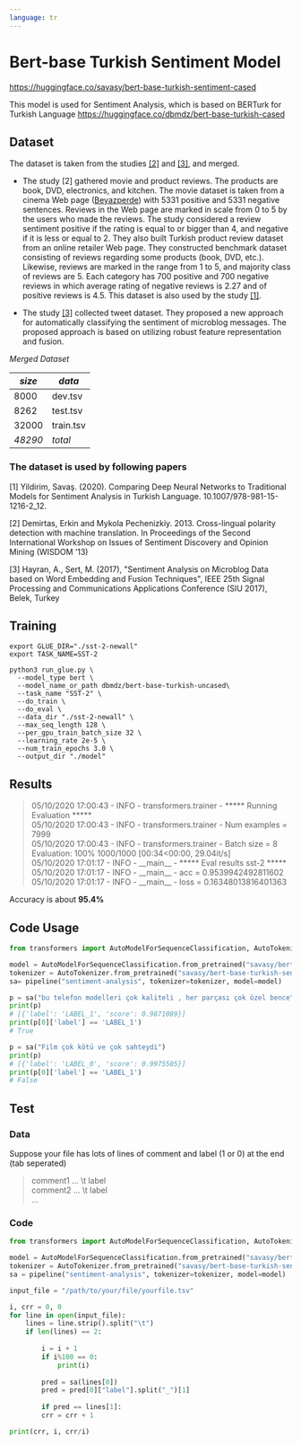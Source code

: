 ```yaml
---
language: tr
---
```

# Bert-base Turkish Sentiment Model

https://huggingface.co/savasy/bert-base-turkish-sentiment-cased

This model is used for Sentiment Analysis, which is based on BERTurk for Turkish Language https://huggingface.co/dbmdz/bert-base-turkish-cased


## Dataset

The dataset is taken from the studies [[2]](#paper-2) and [[3]](#paper-3), and merged.

* The study [2] gathered movie and product reviews. The products are book, DVD, electronics, and kitchen.
The movie dataset is taken from a cinema Web page ([Beyazperde](www.beyazperde.com)) with
5331 positive and 5331 negative sentences. Reviews in the Web page are marked in
scale from 0 to 5 by the users who made the reviews. The study considered a review
sentiment positive if the rating is equal to or bigger than 4, and negative if it is less
or equal to 2. They also built Turkish product review dataset from an online retailer
Web page. They constructed benchmark dataset consisting of reviews regarding some
products (book, DVD, etc.). Likewise, reviews are marked in the range from 1 to 5,
and majority class of reviews are 5. Each category has 700 positive and 700 negative
reviews in which average rating of negative reviews is 2.27 and of positive reviews
is 4.5. This dataset is also used by the study [[1]](#paper-1).

* The study [[3]](#paper-3) collected tweet dataset. They proposed a new approach for automatically classifying the sentiment of microblog messages. The proposed approach is based on utilizing robust feature representation and fusion. 

*Merged Dataset* 

| *size*   | *data* |
|--------|----|
|   8000 |dev.tsv|
|   8262 |test.tsv|
|  32000 |train.tsv|
|  *48290* |*total*|

### The dataset is used by following papers

<a id="paper-1">[1]</a> Yildirim, Savaş. (2020). Comparing Deep Neural Networks to Traditional Models for Sentiment Analysis in Turkish Language. 10.1007/978-981-15-1216-2_12. 

<a id="paper-2">[2]</a> Demirtas, Erkin and Mykola Pechenizkiy. 2013. Cross-lingual polarity detection with machine translation. In Proceedings of the Second International Workshop on Issues of Sentiment
Discovery and Opinion Mining (WISDOM ’13)

<a id="paper-3">[3]</a> Hayran, A.,   Sert, M. (2017), "Sentiment Analysis on Microblog Data based on Word Embedding and Fusion Techniques", IEEE 25th Signal Processing and Communications Applications Conference (SIU 2017), Belek, Turkey


## Training

```shell
export GLUE_DIR="./sst-2-newall"
export TASK_NAME=SST-2

python3 run_glue.py \
  --model_type bert \
  --model_name_or_path dbmdz/bert-base-turkish-uncased\
  --task_name "SST-2" \
  --do_train \
  --do_eval \
  --data_dir "./sst-2-newall" \
  --max_seq_length 128 \
  --per_gpu_train_batch_size 32 \
  --learning_rate 2e-5 \
  --num_train_epochs 3.0 \
  --output_dir "./model"
```


## Results

> 05/10/2020 17:00:43 - INFO - transformers.trainer -   \*\*\*\*\* Running Evaluation \*\*\*\*\*  
> 05/10/2020 17:00:43 - INFO - transformers.trainer -     Num examples = 7999  
> 05/10/2020 17:00:43 - INFO - transformers.trainer -     Batch size = 8  
> Evaluation: 100% 1000/1000 [00:34<00:00, 29.04it/s]  
> 05/10/2020 17:01:17 - INFO - \_\_main__ -   \*\*\*\*\* Eval results sst-2 \*\*\*\*\*  
> 05/10/2020 17:01:17 - INFO - \_\_main__ -     acc = 0.9539942492811602  
> 05/10/2020 17:01:17 - INFO - \_\_main__ -     loss = 0.16348013816401363

Accuracy is about **95.4%**


## Code Usage

```python
from transformers import AutoModelForSequenceClassification, AutoTokenizer, pipeline

model = AutoModelForSequenceClassification.from_pretrained("savasy/bert-base-turkish-sentiment-cased")
tokenizer = AutoTokenizer.from_pretrained("savasy/bert-base-turkish-sentiment-cased")
sa= pipeline("sentiment-analysis", tokenizer=tokenizer, model=model)

p = sa("bu telefon modelleri çok kaliteli , her parçası çok özel bence")
print(p)
# [{'label': 'LABEL_1', 'score': 0.9871089}]
print(p[0]['label'] == 'LABEL_1')
# True

p = sa("Film çok kötü ve çok sahteydi")
print(p)
# [{'label': 'LABEL_0', 'score': 0.9975505}]
print(p[0]['label'] == 'LABEL_1')
# False
```


## Test
### Data

Suppose your file has lots of lines of comment and label (1 or 0) at the end  (tab seperated)

> comment1 ... \t label  
> comment2 ... \t label  
> ...

### Code

```python
from transformers import AutoModelForSequenceClassification, AutoTokenizer, pipeline

model = AutoModelForSequenceClassification.from_pretrained("savasy/bert-base-turkish-sentiment-cased")
tokenizer = AutoTokenizer.from_pretrained("savasy/bert-base-turkish-sentiment-cased")
sa = pipeline("sentiment-analysis", tokenizer=tokenizer, model=model)

input_file = "/path/to/your/file/yourfile.tsv"

i, crr = 0, 0
for line in open(input_file):
    lines = line.strip().split("\t")
    if len(lines) == 2:
        
        i = i + 1
        if i%100 == 0:
            print(i)
        
        pred = sa(lines[0])
        pred = pred[0]["label"].split("_")[1]
        
        if pred == lines[1]:
        crr = crr + 1

print(crr, i, crr/i)
```
